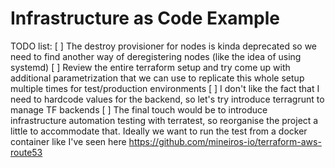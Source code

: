 # Infrastructure as Code Example

TODO list:
[ ] The destroy provisioner for nodes is kinda deprecated so we need to find another way of deregistering nodes (like the idea of using systemd)
[ ] Review the entire terraform setup and try come up with additional parametrization that we can use to replicate this whole setup multiple times for test/production environments
[ ] I don't like the fact that I need to hardcode values for the backend, so let's try introduce terragrunt to manage TF backends
[ ] The final touch would be to introduce infrastructure automation testing with terratest, so reorganise the project a little to accommodate that. Ideally we want to run the test from a docker container like I've seen here https://github.com/mineiros-io/terraform-aws-route53